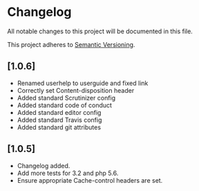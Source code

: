 # Changelog

All notable changes to this project will be documented in this file.

This project adheres to [Semantic Versioning](http://semver.org/).

## [1.0.6]

* Renamed userhelp to userguide and fixed link
* Correctly set Content-disposition header
* Added standard Scrutinizer config
* Added standard code of conduct
* Added standard editor config
* Added standard Travis config
* Added standard git attributes

## [1.0.5]

* Changelog added.
* Add more tests for 3.2 and php 5.6.
* Ensure appropriate Cache-control headers are set.